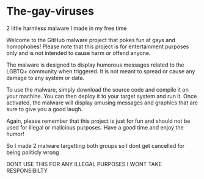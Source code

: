 # The-gay-viruses
2 little harmless malware I made in my free time

Welcome to the GitHub malware project that pokes fun at gays and homophobes! Please note that this project is for entertainment purposes only and is not intended to cause harm or offend anyone.

The malware is designed to display humorous messages related to the LGBTQ+ community when triggered. It is not meant to spread or cause any damage to any system or data.

To use the malware, simply download the source code and compile it on your machine. You can then deploy it to your target system and run it. Once activated, the malware will display amusing messages and graphics that are sure to give you a good laugh.

Again, please remember that this project is just for fun and should not be used for illegal or malicious purposes. Have a good time and enjoy the humor!

So I made 2 malware targetting both groups so I dont get cancelled for being politicly wrong 

DONT USE THIS FOR ANY ILLEGAL PURPOSES I WONT TAKE RESPONSIBILTY
